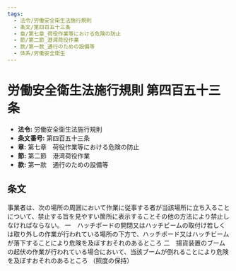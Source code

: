 ```yaml
---
tags:
  - 法令/労働安全衛生法施行規則
  - 条文/第四百五十三条
  - 章/第七章_荷役作業等における危険の防止
  - 節/第二節_港湾荷役作業
  - 款/第一款_通行のための設備等
  - 体系/労働安全衛生
---
```

# 労働安全衛生法施行規則 第四百五十三条

- **法令:** 労働安全衛生法施行規則
- **条文番号:** 第四百五十三条
- **章:** 第七章　荷役作業等における危険の防止
- **節:** 第二節　港湾荷役作業
- **款:** 第一款　通行のための設備等

## 条文
事業者は、次の場所の周囲において作業に従事する者が当該場所に立ち入ることについて、禁止する旨を見やすい箇所に表示することその他の方法により禁止しなければならない。
一　ハッチボードの開閉又はハッチビームの取付け若しくは取り外しの作業が行われている場所の下方で、ハッチボード又はハッチビームが落下することにより危険を及ぼすおそれのあるところ
二　揚貨装置のブームの起伏の作業が行われている場合において、当該ブームが倒れることにより危険を及ぼすおそれのあるところ
（照度の保持）

